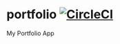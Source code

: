 # portfolio [![CircleCI](https://circleci.com/gh/boczeratul/portfolio/tree/master.svg?style=shield)](https://circleci.com/gh/boczeratul/portfolio/tree/master)
My Portfolio App
